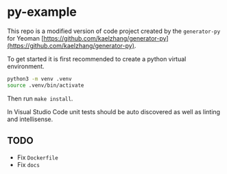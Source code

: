# py-example

This repo is a modified version of code project created by the `generator-py` for Yeoman [https://github.com/kaelzhang/generator-py](https://github.com/kaelzhang/generator-py).

To get started it is first recommended to create a python virtual environment.

```sh
python3 -m venv .venv
source .venv/bin/activate
```

Then run `make install`.

In Visual Studio Code unit tests should be auto discovered as well as linting and intellisense.

## TODO

- Fix `Dockerfile`
- Fix `docs`